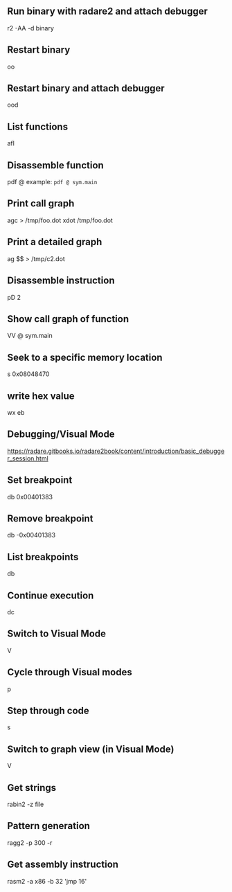 ## Run binary with radare2 and attach debugger
r2 -AA -d binary

## Restart binary
oo

## Restart binary and attach debugger
ood

## List functions
afl

## Disassemble function
pdf @ <func>
example: ```pdf @ sym.main```

## Print call graph
agc > /tmp/foo.dot xdot /tmp/foo.dot

## Print a detailed graph
ag $$ > /tmp/c2.dot

## Disassemble instruction
pD 2

## Show call graph of function
VV @ sym.main

## Seek to a specific memory location
s 0x08048470

## write hex value
wx eb

## Debugging/Visual Mode
https://radare.gitbooks.io/radare2book/content/introduction/basic_debugger_session.html


## Set breakpoint
db 0x00401383

## Remove breakpoint
db -0x00401383

## List breakpoints
db 

## Continue execution
dc

## Switch to Visual Mode
V

## Cycle through Visual modes
p

## Step through code
s

## Switch to graph view (in Visual Mode)
V

## Get strings
rabin2 -z file

## Pattern generation
ragg2 -p 300 -r

## Get assembly instruction
rasm2 -a x86 -b 32 'jmp 16'
